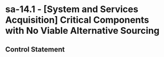 # sa-14.1 - \[System and Services Acquisition\] Critical Components with No Viable Alternative Sourcing

## Control Statement
